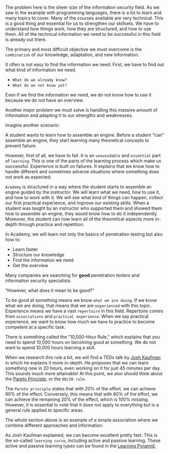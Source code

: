 The problem here is the sheer size of the information security field. As we saw in the example with programming languages, there is a lot to learn and many topics to cover. Many of the courses available are very technical. This is a good thing and essential for us to strengthen our skillsets. We have to understand how things work, how they are structured, and how to use them. All of the technical information we need to be successful in this field is already out there.

The primary and most difficult objective we must overcome is the `combination` of our knowledge, adaptation, and new information.

It often is not easy to find the information we need. First, we have to find out what kind of information we need.

- `What do we already know?`
- `What do we not know yet?`

Even if we find the information we need, we do not know how to use it because we do not have an overview.

Another major problem we must solve is handling this massive amount of information and adapting it to our strengths and weaknesses.

Imagine another scenario:

A student wants to learn how to assemble an engine. Before a student "can" assemble an engine, they start learning many theoretical concepts to prevent failure.

However, first of all, we have to fail. It is an `unavoidable` and `essential` part of `learning`. This is one of the parts of the learning process which make us successful. Experience is built on failures. It explains that we know how to handle different and sometimes adverse situations where something does not work as expected.

`Academy` is structured in a way where the student starts to assemble an engine guided by the instructor. We will learn what we need, how to use it, and how to work with it. We will see what kind of things can happen, collect our first practical experience, and improve our existing skills. When a student was taught by an instructor who supported them and showed them how to assemble an engine, they would know how to do it independently. Moreover, the student can now learn all of the theoretical aspects more in-depth through practice and repetition.

In Academy, we will learn not only the basics of penetration testing but also how to:

- Learn faster
- Structure our knowledge
- Find the information we need
- Get the overview

Many companies are searching for **good** penetration testers and information security specialists.

"However, what does it mean to be good?"

To be good at something means we know `what we are doing`. If we know what we are doing, that means that we are `experienced` with this topic. Experience means we have a vast `repertoire` in this field. Repertoire comes from `associations` and `practical experience`. When we say practical experience, we want to know how much we have to practice to become competent at a specific task.

There is something called the "10,000-Hour Rule," which explains that you need to spend 10,000 hours on becoming good at something. We do not want to spend 10,000 hours learning a skill.

When we research this rule a bit, we will find a TEDx talk by [Josh Kaufman](https://ideas.ted.com/dont-have-10000-hours-to-learn-something-new-thats-fine-all-you-need-is-20-hours/) in which he explains it more in-depth. He proposes that we can learn something new in 20 hours, even working on it for just 45 minutes per day. This sounds much more attainable! At this point, we also should think about the [Pareto Principle](https://en.wikipedia.org/wiki/Pareto_principle), or the `80/20 rule`.

The `Pareto principle` states that with 20% of the effort, we can achieve 80% of the effect. Conversely, this means that with 80% of the effort, we can achieve the remaining 20% of the effect, which is 100% missing. However, it is essential to note that it does not apply to everything but is a general rule applied to specific areas.

The whole section above is an example of a simple association where we combine different approaches and information.

As Josh Kaufman explained, we can become excellent pretty fast. This is the so-called `learning curve`, including active and passive learning. These active and passive learning types can be found in the [Learning Pyramid.](https://en.wikipedia.org/wiki/Learning_pyramid)


